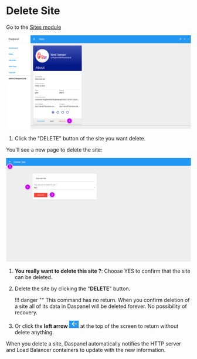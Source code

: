 # Delete Site

Go to the [Sites module](http://admin.daspanel.site/sites/)

[![Daspanel sites list delete](img/sites-list-delete.png)](img/sites-list-delete.png)

1. Click the "DELETE" button of the site you want delete.

You'll see a new page to delete the site:

[![Daspanel sites delete](img/site-delete.png)](img/site-delete.png)

1. **You really want to delete this site ?**: Choose YES to confirm that the 
site can be deleted.
2. Delete the site by clicking the "**DELETE**" button.

    !!! danger ""
        This command has no return. When you confirm deletion of a site all of 
        its data in Daspanel will be deleted forever. No possibility of recovery.

3. Or click the **left arrow** ![Alt](img/back-arrow.png "Back") at the top of 
the screen to return without delete anything.

When you delete a site, Daspanel automatically notifies the HTTP server and 
Load Balancer containers to update with the new information.

